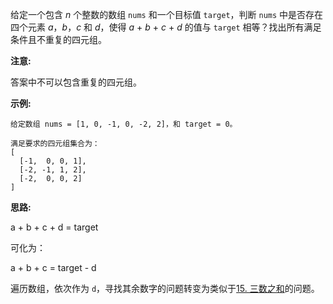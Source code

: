 给定一个包含 *n* 个整数的数组 `nums` 和一个目标值 `target`，判断 `nums` 中是否存在四个元素 *a*，*b*，*c* 和 *d*，使得 *a* + *b* + *c* + *d* 的值与 `target` 相等？找出所有满足条件且不重复的四元组。

**注意:**

答案中不可以包含重复的四元组。

**示例:**

```
给定数组 nums = [1, 0, -1, 0, -2, 2]，和 target = 0。

满足要求的四元组集合为：
[
  [-1,  0, 0, 1],
  [-2, -1, 1, 2],
  [-2,  0, 0, 2]
]
```

**思路:**

a + b + c + d = target

可化为：

a + b + c = target - d

遍历数组，依次作为 `d`，寻找其余数字的问题转变为类似于[15. 三数之和](https://github.com/Tarocch1/leetcode/tree/master/problems/15.%20%E4%B8%89%E6%95%B0%E4%B9%8B%E5%92%8C)的问题。
